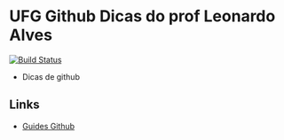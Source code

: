 # UFG Github Dicas do prof Leonardo Alves
[![Build Status](https://travis-ci.org/leoaalvsufg/aulaES.svg?branch=aulaES)](https://travis-ci.org/leoaalvsufg/aulaES)

- Dicas de github

## Links
 - [Guides Github][1]


  [1]: https://guides.github.com/
